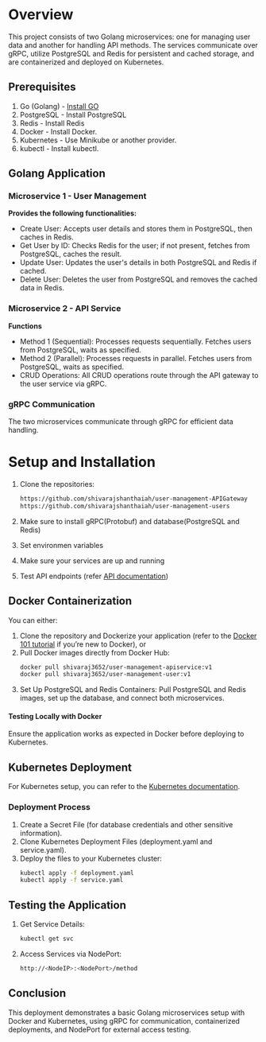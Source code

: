 # Overview
This project consists of two Golang microservices: one for managing user data and another for handling API methods. 
The services communicate over gRPC, utilize PostgreSQL and Redis for persistent and cached storage, and are containerized and deployed on Kubernetes.

## Prerequisites
1. Go (Golang) - [Install GO](https://go.dev/doc/install)
2. PostgreSQL - Install PostgreSQL
3. Redis - Install Redis
4. Docker - Install Docker.
5. Kubernetes - Use Minikube or another provider.
6. kubectl - Install kubectl.

## Golang Application
### Microservice 1 - User Management
**Provides the following functionalities:**
- Create User: Accepts user details and stores them in PostgreSQL, then caches in Redis.
- Get User by ID: Checks Redis for the user; if not present, fetches from PostgreSQL, caches the result.
- Update User: Updates the user's details in both PostgreSQL and Redis if cached.
- Delete User: Deletes the user from PostgreSQL and removes the cached data in Redis.

### Microservice 2 - API Service
**Functions**
- Method 1 (Sequential): Processes requests sequentially. Fetches users from PostgreSQL, waits as specified.
- Method 2 (Parallel): Processes requests in parallel. Fetches users from PostgreSQL, waits as specified.
- CRUD Operations: All CRUD operations route through the API gateway to the user service via gRPC.

### gRPC Communication
The two microservices communicate through gRPC for efficient data handling.

# Setup and Installation
1. Clone the repositories:

   ```bash
   https://github.com/shivarajshanthaiah/user-management-APIGateway
   https://github.com/shivarajshanthaiah/user-management-users
2. Make sure to install gRPC(Protobuf) and database(PostgreSQL and Redis)
3. Set environmen variables
4. Make sure your services are up and running
5. Test API endpoints (refer [API documentation](https://documenter.getpostman.com/view/32823353/2sAY4ydzzB))

## Docker Containerization
You can either:
1. Clone the repository and Dockerize your application (refer to the [Docker 101 tutorial](https://www.docker.com/101-tutorial/) if you’re new to Docker), or
2. Pull Docker images directly from Docker Hub:
   ```bash
   docker pull shivaraj3652/user-management-apiservice:v1
   docker pull shivaraj3652/user-management-user:v1
3. Set Up PostgreSQL and Redis Containers:
Pull PostgreSQL and Redis images, set up the database, and connect both microservices.

#### Testing Locally with Docker
Ensure the application works as expected in Docker before deploying to Kubernetes.

## Kubernetes Deployment
For Kubernetes setup, you can refer to the [Kubernetes documentation](https://kubernetes.io/docs/tutorials/).
### Deployment Process
1. Create a Secret File (for database credentials and other sensitive information).
2. Clone Kubernetes Deployment Files (deployment.yaml and service.yaml).
3. Deploy the files to your Kubernetes cluster:
   ```bash
   kubectl apply -f deployment.yaml
   kubectl apply -f service.yaml

## Testing the Application
1. Get Service Details:
   ```bash
   kubectl get svc
2. Access Services via NodePort:
   ```bash
   http://<NodeIP>:<NodePort>/method

## Conclusion
This deployment demonstrates a basic Golang microservices setup with Docker and Kubernetes, using gRPC for communication, 
containerized deployments, and NodePort for external access testing.
